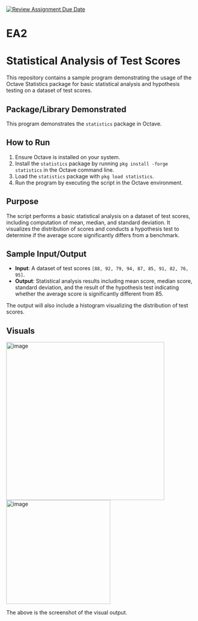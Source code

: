 [![Review Assignment Due Date](https://classroom.github.com/assets/deadline-readme-button-24ddc0f5d75046c5622901739e7c5dd533143b0c8e959d652212380cedb1ea36.svg)](https://classroom.github.com/a/RPDAFNpj)
# EA2
# Statistical Analysis of Test Scores

This repository contains a sample program demonstrating the usage of the Octave Statistics package for basic statistical analysis and hypothesis testing on a dataset of test scores.

## Package/Library Demonstrated

This program demonstrates the `statistics` package in Octave.

## How to Run

1. Ensure Octave is installed on your system.
2. Install the `statistics` package by running `pkg install -forge statistics` in the Octave command line.
3. Load the `statistics` package with `pkg load statistics`.
4. Run the program by executing the script in the Octave environment.

## Purpose

The script performs a basic statistical analysis on a dataset of test scores, including computation of mean, median, and standard deviation. It visualizes the distribution of scores and conducts a hypothesis test to determine if the average score significantly differs from a benchmark.

## Sample Input/Output

- **Input**: A dataset of test scores `[88, 92, 79, 94, 87, 85, 91, 82, 76, 95]`.
- **Output**: Statistical analysis results including mean score, median score, standard deviation, and the result of the hypothesis test indicating whether the average score is significantly different from 85.

The output will also include a histogram visualizing the distribution of test scores.

## Visuals
<img width="421" alt="image" src="https://github.com/CS2613-WI24-FR01B/exploration-activity-2-DanielOlorunfemi/assets/156123223/6f7e3df7-42c9-4a6e-bd79-a58212a5f4ca">


<img width="277" alt="image" src="https://github.com/CS2613-WI24-FR01B/exploration-activity-2-DanielOlorunfemi/assets/156123223/ce2998cc-fc92-4687-88ef-e35060d6a71c">


The above is the screenshot of the visual output.



